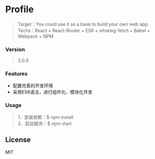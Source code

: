 # Profile
> Target：You could use it as a base to build your own web app.  
> Techs：React + React-Router + ES6 + whatwg-fetch + Babel + Webpack + NPM

### Version
> 2.0.0  

### Features
* 配置完善的开发环境
* 采用ES6语法，进行组件化、模块化开发

### Usage
> 1、安装依赖：$ npm install  
> 2、启动服务：$ npm start  

License
----

MIT
